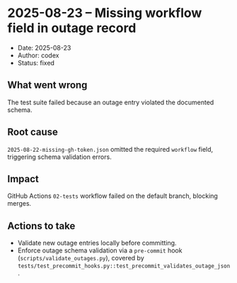# 2025-08-23 – Missing workflow field in outage record

- Date: 2025-08-23
- Author: codex
- Status: fixed

## What went wrong
The test suite failed because an outage entry violated the documented schema.

## Root cause
`2025-08-22-missing-gh-token.json` omitted the required `workflow` field, triggering schema validation errors.

## Impact
GitHub Actions `02-tests` workflow failed on the default branch, blocking merges.

## Actions to take
- Validate new outage entries locally before committing.
- Enforce outage schema validation via a `pre-commit` hook (`scripts/validate_outages.py`),
  covered by `tests/test_precommit_hooks.py::test_precommit_validates_outage_json`.
